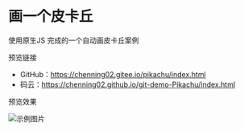 # 画一个皮卡丘

使用原生JS 完成的一个自动画皮卡丘案例

预览链接

- GitHub：https://chenning02.gitee.io/pikachu/index.html
- 码云：https://chenning02.github.io/git-demo-Pikachu/index.html

预览效果

![示例图片](https://chenning02.github.io/Document/images/git-demo-Pikachu.jpg)



